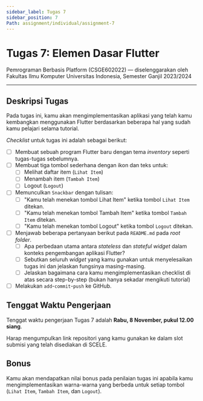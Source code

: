 ```yaml
---
sidebar_label: Tugas 7
sidebar_position: 7
Path: assignment/individual/assignment-7
---
```


# Tugas 7: Elemen Dasar Flutter

Pemrograman Berbasis Platform (CSGE602022) — diselenggarakan oleh Fakultas Ilmu Komputer Universitas Indonesia, Semester Ganjil 2023/2024

---

## Deskripsi Tugas

Pada tugas ini, kamu akan mengimplementasikan aplikasi yang telah kamu kembangkan menggunakan Flutter berdasarkan beberapa hal yang sudah kamu pelajari selama tutorial.

*Checklist* untuk tugas ini adalah sebagai berikut:

- [ ] Membuat sebuah program Flutter baru dengan tema _inventory_ seperti tugas-tugas sebelumnya.
- [ ] Membuat tiga tombol sederhana dengan ikon dan teks untuk:
    - [ ] Melihat daftar item (`Lihat Item`)
    - [ ] Menambah item (`Tambah Item`)
    - [ ] Logout (`Logout`)
- [ ] Memunculkan `Snackbar` dengan tulisan:
    - [ ] "Kamu telah menekan tombol Lihat Item" ketika tombol `Lihat Item` ditekan.
    - [ ] "Kamu telah menekan tombol Tambah Item" ketika tombol `Tambah Item` ditekan.
    - [ ] "Kamu telah menekan tombol Logout" ketika tombol `Logout` ditekan.
- [ ] Menjawab beberapa pertanyaan berikut pada `README.md` pada *root folder*.
    - [ ] Apa perbedaan utama antara _stateless_ dan _stateful widget_ dalam konteks pengembangan aplikasi Flutter?
    - [ ] Sebutkan seluruh _widget_ yang kamu gunakan untuk menyelesaikan tugas ini dan jelaskan fungsinya masing-masing.
    - [ ] Jelaskan bagaimana cara kamu mengimplementasikan checklist di atas secara step-by-step (bukan hanya sekadar mengikuti tutorial)
- [ ] Melakukan `add`-`commit`-`push` ke GitHub.

## Tenggat Waktu Pengerjaan

Tenggat waktu pengerjaan Tugas 7 adalah **Rabu, 8 November, pukul 12.00 siang**.

Harap mengumpulkan link repositori yang kamu gunakan ke dalam slot submisi yang telah disediakan di SCELE.

## Bonus

Kamu akan mendapatkan nilai bonus pada penilaian tugas ini apabila kamu mengimplementasikan warna-warna yang berbeda untuk setiap tombol (`Lihat Item`, `Tambah Item`, dan `Logout`).
